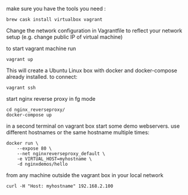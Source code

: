 make sure you have the tools you need : 

```brew cask install virtualbox vagrant```


 Change the  network configuration in Vagrantfile to reflect your network setup (e.g. change public IP of virtual machine)

to start vagrant machine run 

```
vagrant up
```

This will create a Ubuntu Linux box with docker and docker-compose already installed. to connect: 

```
vagrant ssh
```

start nginx reverse proxy in fg mode


```
cd nginx_reverseproxy/
docker-compose up
```


in a second terminal on vagrant box start some demo webservers. use different hostnames or the same hostname multiple times:

```
docker run \
    --expose 80 \
    --net nginxreverseproxy_default \
    -e VIRTUAL_HOST=myhostname \
    -d nginxdemos/hello
```

from any machine outside the vagrant box in your local network

```
curl -H "Host: myhostname" 192.168.2.100
```